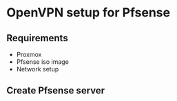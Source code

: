 # OpenVPN setup for Pfsense

## Requirements
- Proxmox
- Pfsense iso image
- Network setup

## Create Pfsense server
